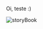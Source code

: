 Oi, teste :) 

![storyBook](https://github.com/iagoluancj/design-system/assets/86308522/b4432d42-f0a8-43ef-97cf-ba0fee92b4ba)
